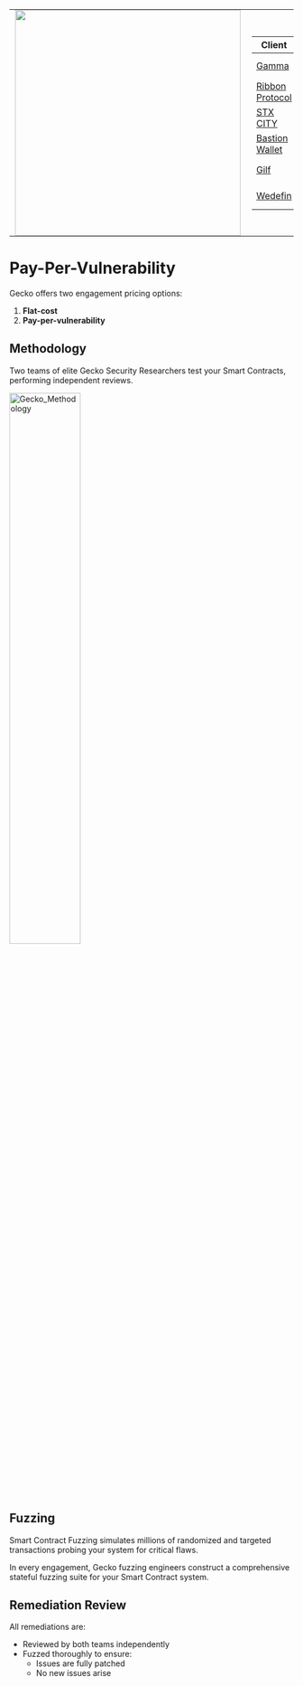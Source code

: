 <table style="border-collapse: collapse; width: 100%; background: transparent;">
  <tr style="border: none; background: transparent;">
    <td style="border: none; padding: 0 10px; background: transparent;">
      <img src="https://github.com/Gecko-Security/.github/assets/22000925/8317ffe7-58cf-4f8b-ab58-b083578f44dc" width="400">
    </td>
    <td style="border: none; padding: 0 10px; background: transparent;">

| Client                                             | Type                     | Technology | Link                                                                                                                                | Date        |
| -------------------------------------------------- | ------------------------ | ---------- | ----------------------------------------------------------------------------------------------------------------------------------- | ----------- |
| [Gamma](https://www.jing.cash/)                    | Swap                     | STX        | [📝](https://github.com/Gecko-Security/audits/blob/main/Reports/Gamma%20Smart%20Contract%20Light%20Audit%20(August%202024).pdf)     | August 2024 |
| [Ribbon Protocol](https://www.ribbonprotocol.org/) | Web3 HealthFi            | EVM        | [📝](https://github.com/Gecko-Security/audits/blob/main/Reports/Ribbon%20Protocol%20Smart%20Contract%20Audit%20(July%202024).pdf)   | July 2024   |
| [STX CITY](https://stx.city/)                      | Bonding Curve DEX        | STX        | [📝](https://github.com/Gecko-Security/audits/blob/main/Reports/STXCITY%20Smart%20Contract%20Audit%20(July%202024).pdf)             | July 2024   |
| [Bastion Wallet](https://bastionwallet.io/)        | Wallet                   | EVM        | Private                                                                                                                             | July 2024   |
| [Gilf](https://www.glif.io/en)                     | Liquidity Mining         | EVM        | Private                                                                                                                             | June 2024   |
| [Wedefin](https://www.wedefin.com/)                | Decentralized Index Fund | EVM        | [📝](https://github.com/Gecko-Security/audits/blob/main/Reports/Wedefin%20Smart%20Contract%20Audit%20(June%202024).pdf)             | June 2024   |
  </tr>
</table>

# Pay-Per-Vulnerability

Gecko offers two engagement pricing options:

1. **Flat-cost**
2. **Pay-per-vulnerability**


## Methodology

Two teams of elite Gecko Security Researchers test your Smart Contracts, performing independent reviews.

<img src="https://github.com/Gecko-Security/audits/assets/22000925/aab80640-a28a-4ee3-9735-190fa4121efc" alt="Gecko_Methodology" width="50%" />

## Fuzzing

Smart Contract Fuzzing simulates millions of randomized and targeted transactions probing your system for critical flaws.

In every engagement, Gecko fuzzing engineers construct a comprehensive stateful fuzzing suite for your Smart Contract system.

## Remediation Review

All remediations are:

- Reviewed by both teams independently
- Fuzzed thoroughly to ensure:
  - Issues are fully patched
  - No new issues arise
